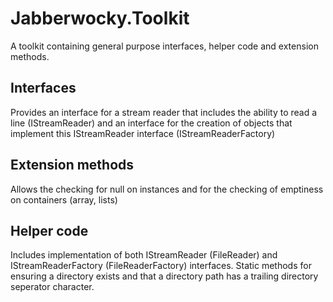 # Jabberwocky.Toolkit
A toolkit containing general purpose interfaces, helper code and extension methods.

## Interfaces
Provides an interface for a stream reader that includes the ability to read a line (IStreamReader) and 
an interface for the creation of objects that implement this IStreamReader interface (IStreamReaderFactory)

## Extension methods
Allows the checking for null on instances and for the checking of emptiness on containers (array, lists)

## Helper code
Includes implementation of both IStreamReader (FileReader) and IStreamReaderFactory (FileReaderFactory) interfaces.
Static methods for ensuring a directory exists and that a directory path has a trailing directory seperator character.
